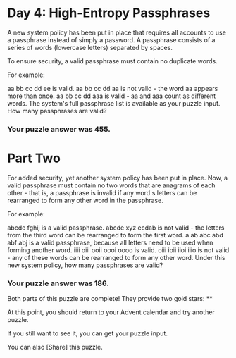 #  Day 4: High-Entropy Passphrases 
A new system policy has been put in place that requires all accounts to use a passphrase instead of simply a password. A passphrase consists of a series of words (lowercase letters) separated by spaces.

To ensure security, a valid passphrase must contain no duplicate words.

For example:

aa bb cc dd ee is valid.
aa bb cc dd aa is not valid - the word aa appears more than once.
aa bb cc dd aaa is valid - aa and aaa count as different words.
The system's full passphrase list is available as your puzzle input. How many passphrases are valid?

### Your puzzle answer was 455.

#  Part Two 
For added security, yet another system policy has been put in place. Now, a valid passphrase must contain no two words that are anagrams of each other - that is, a passphrase is invalid if any word's letters can be rearranged to form any other word in the passphrase.

For example:

abcde fghij is a valid passphrase.
abcde xyz ecdab is not valid - the letters from the third word can be rearranged to form the first word.
a ab abc abd abf abj is a valid passphrase, because all letters need to be used when forming another word.
iiii oiii ooii oooi oooo is valid.
oiii ioii iioi iiio is not valid - any of these words can be rearranged to form any other word.
Under this new system policy, how many passphrases are valid?

### Your puzzle answer was 186.

Both parts of this puzzle are complete! They provide two gold stars: **

At this point, you should return to your Advent calendar and try another puzzle.

If you still want to see it, you can get your puzzle input.

You can also [Share] this puzzle.